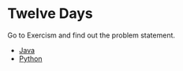 # Twelve Days

Go to Exercism and find out the problem statement.

* [Java](https://exercism.org/tracks/java/exercises/twelve-days)
* [Python](https://exercism.org/tracks/python/exercises/twelve-days)